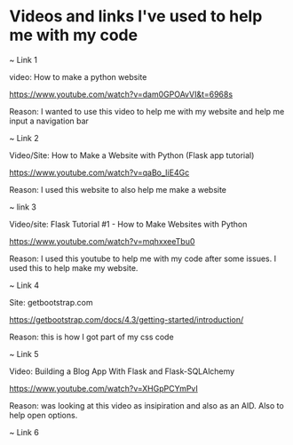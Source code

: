 # Videos and links I've used to help me with my code

~ Link 1

video: How to make a python website

<https://www.youtube.com/watch?v=dam0GPOAvVI&t=6968s>

Reason: I wanted to use this video to help me with my website and help me input a navigation bar

~ Link 2

Video/Site: How to Make a Website with Python (Flask app tutorial)

<https://www.youtube.com/watch?v=qaBo_IiE4Gc>

Reason: I used this website to also help me make a website

~ link 3

Video/site: Flask Tutorial #1 - How to Make Websites with Python

<https://www.youtube.com/watch?v=mqhxxeeTbu0>

Reason: I used this youtube to help me with my code after some issues. I used this to help make my website.

~ Link 4

Site: getbootstrap.com

<https://getbootstrap.com/docs/4.3/getting-started/introduction/>

Reason: this is how I got part of my css code

~ Link 5

Video: Building a Blog App With Flask and Flask-SQLAlchemy

<https://www.youtube.com/watch?v=XHGpPCYmPvI>

Reason: was looking at this video as insipiration and also as an AID. Also to help open options.

~ Link 6



